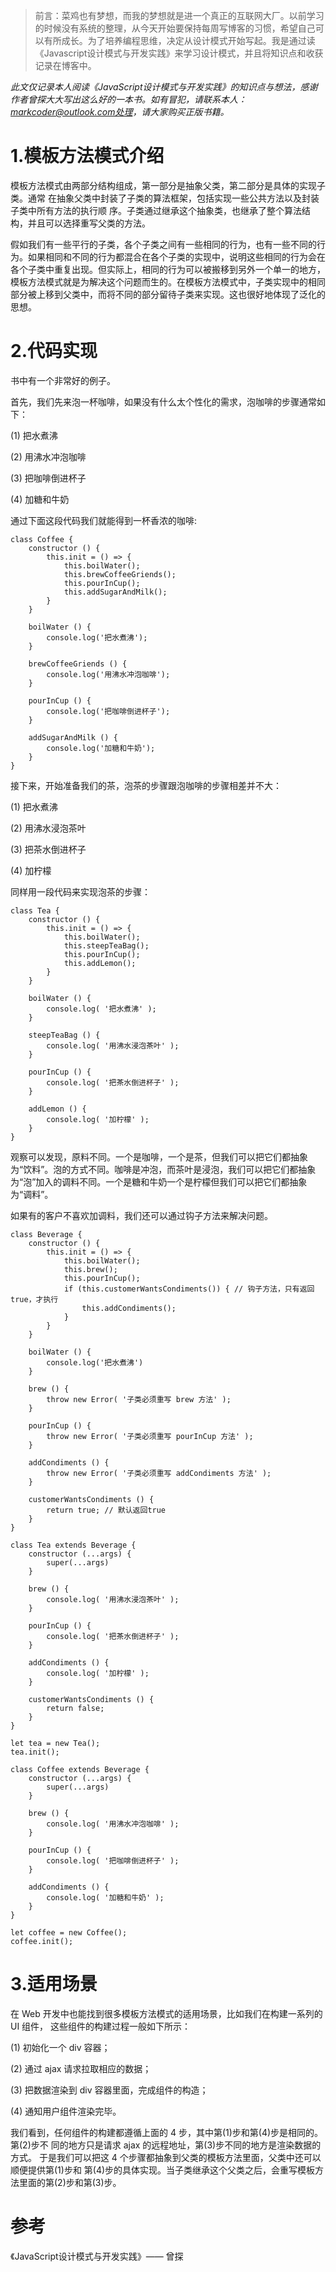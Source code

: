>前言：菜鸡也有梦想，而我的梦想就是进一个真正的互联网大厂。以前学习的时候没有系统的整理，从今天开始要保持每周写博客的习惯，希望自己可以有所成长。为了培养编程思维，决定从设计模式开始写起。我是通过读《Javascript设计模式与开发实践》来学习设计模式，并且将知识点和收获记录在博客中。


<em>此文仅记录本人阅读《JavaScript设计模式与开发实践》的知识点与想法，感谢作者曾探大大写出这么好的一本书。如有冒犯，请联系本人：markcoder@outlook.com处理，请大家购买正版书籍。</em>
<h1>1.模板方法模式介绍</h1>
<p>模板方法模式由两部分结构组成，第一部分是抽象父类，第二部分是具体的实现子类。通常
在抽象父类中封装了子类的算法框架，包括实现一些公共方法以及封装子类中所有方法的执行顺
序。子类通过继承这个抽象类，也继承了整个算法结构，并且可以选择重写父类的方法。</p>

<p>假如我们有一些平行的子类，各个子类之间有一些相同的行为，也有一些不同的行为。如果相同和不同的行为都混合在各个子类的实现中，说明这些相同的行为会在各个子类中重复出现。但实际上，相同的行为可以被搬移到另外一个单一的地方，模板方法模式就是为解决这个问题而生的。在模板方法模式中，子类实现中的相同部分被上移到父类中，而将不同的部分留待子类来实现。这也很好地体现了泛化的思想。</p>

<h1>2.代码实现</h1>
<p>书中有一个非常好的例子。</p>
<p>首先，我们先来泡一杯咖啡，如果没有什么太个性化的需求，泡咖啡的步骤通常如下：</p>
<p>(1) 把水煮沸</p>
<p>(2) 用沸水冲泡咖啡</p>
<p>(3) 把咖啡倒进杯子</p>
<p>(4) 加糖和牛奶</p>
<p>通过下面这段代码我们就能得到一杯香浓的咖啡:</p>

```
class Coffee {
    constructor () {
        this.init = () => {
            this.boilWater(); 
            this.brewCoffeeGriends(); 
            this.pourInCup(); 
            this.addSugarAndMilk();
        }
    }
    
    boilWater () {
        console.log('把水煮沸');
    }
    
    brewCoffeeGriends () {
        console.log('用沸水冲泡咖啡');
    }
    
    pourInCup () {
        console.log('把咖啡倒进杯子');
    }
    
    addSugarAndMilk () {
        console.log('加糖和牛奶');
    }
}
```

<p>接下来，开始准备我们的茶，泡茶的步骤跟泡咖啡的步骤相差并不大：</p>
<p>(1) 把水煮沸</p>
<p>(2) 用沸水浸泡茶叶</p>
<p>(3) 把茶水倒进杯子</p>
<p>(4) 加柠檬</p>
<p>同样用一段代码来实现泡茶的步骤：</p>

```
class Tea {
    constructor () {
        this.init = () => {
            this.boilWater(); 
            this.steepTeaBag(); 
            this.pourInCup(); 
            this.addLemon();
        }
    }
    
    boilWater () { 
        console.log( '把水煮沸' ); 
    }
    
    steepTeaBag () { 
        console.log( '用沸水浸泡茶叶' ); 
    }
    
    pourInCup () {
        console.log( '把茶水倒进杯子' ); 
    }
    
    addLemon () { 
        console.log( '加柠檬' ); 
    }
}
```
<p>观察可以发现，原料不同。一个是咖啡，一个是茶，但我们可以把它们都抽象为“饮料”。泡的方式不同。咖啡是冲泡，而茶叶是浸泡，我们可以把它们都抽象为“泡”加入的调料不同。一个是糖和牛奶一个是柠檬但我们可以把它们都抽象为“调料”。</p>
<p>如果有的客户不喜欢加调料，我们还可以通过钩子方法来解决问题。</p>

```
class Beverage {
    constructor () {
        this.init = () => {
            this.boilWater(); 
            this.brew(); 
            this.pourInCup(); 
            if (this.customerWantsCondiments()) { // 钩子方法，只有返回true，才执行
                this.addCondiments();
            }
        }
    }
    
    boilWater () {
        console.log('把水煮沸')
    }
    
    brew () {
        throw new Error( '子类必须重写 brew 方法' );
    }
    
    pourInCup () {
        throw new Error( '子类必须重写 pourInCup 方法' );
    }
    
    addCondiments () {
        throw new Error( '子类必须重写 addCondiments 方法' );
    }
    
    customerWantsCondiments () {
        return true; // 默认返回true
    }
}

class Tea extends Beverage {
    constructor (...args) {
        super(...args)
    }
    
    brew () {
        console.log( '用沸水浸泡茶叶' ); 
    }
    
    pourInCup () {
        console.log( '把茶水倒进杯子' ); 
    }
    
    addCondiments () {
        console.log( '加柠檬' ); 
    }
    
    customerWantsCondiments () {
        return false;
    }
}

let tea = new Tea();
tea.init();

class Coffee extends Beverage {
    constructor (...args) {
        super(...args)
    }
    
    brew () {
        console.log( '用沸水冲泡咖啡' ); 
    }
    
    pourInCup () {
        console.log( '把咖啡倒进杯子' ); 
    }
    
    addCondiments () {
        console.log( '加糖和牛奶' ); 
    }
}

let coffee = new Coffee();
coffee.init();
```
<h1>3.适用场景</h1>
在 Web 开发中也能找到很多模板方法模式的适用场景，比如我们在构建一系列的 UI 组件，
这些组件的构建过程一般如下所示：
<p>(1) 初始化一个 div 容器；</p>
<p>(2) 通过 ajax 请求拉取相应的数据；</p>
<p>(3) 把数据渲染到 div 容器里面，完成组件的构造；</p>
<p>(4) 通知用户组件渲染完毕。</p>
我们看到，任何组件的构建都遵循上面的 4 步，其中第(1)步和第(4)步是相同的。第(2)步不
同的地方只是请求 ajax 的远程地址，第(3)步不同的地方是渲染数据的方式。
于是我们可以把这 4 个步骤都抽象到父类的模板方法里面，父类中还可以顺便提供第(1)步和
第(4)步的具体实现。当子类继承这个父类之后，会重写模板方法里面的第(2)步和第(3)步。
<h1>参考</h1>
《JavaScript设计模式与开发实践》—— 曾探